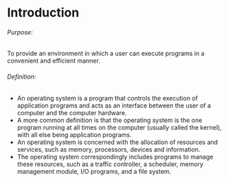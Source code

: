 # Introduction

###### Purpose:

To provide an environment in which a user can execute programs in a convenient and efficient manner.

###### Definition:

- An operating system is a program that controls the execution of application programs and acts as an interface between the user of a computer and the computer hardware.
- A more common definition is that the operating system is the one program running at all times on the computer (usually called the kernel), with all else being application programs.
- An operating system is concerned with the allocation of resources and services, such as memory, processors, devices and information.
- The operating system correspondingly includes programs to manage these resources, such as a traffic controller, a scheduler, memory management module, I/O programs, and a file system.


